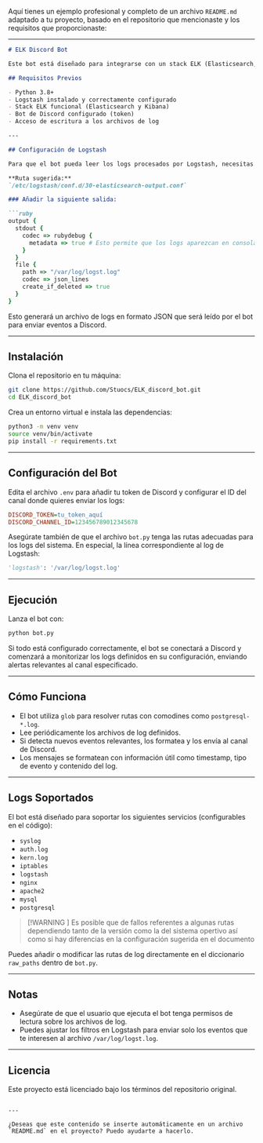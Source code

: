 Aquí tienes un ejemplo profesional y completo de un archivo `README.md` adaptado a tu proyecto, basado en el repositorio que mencionaste y los requisitos que proporcionaste:

---

````markdown
# ELK Discord Bot

Este bot está diseñado para integrarse con un stack ELK (Elasticsearch, Logstash, Kibana) y enviar eventos relevantes a un canal de Discord. Es útil para la monitorización en tiempo real de logs del sistema y servicios como PostgreSQL, Nginx, Apache, etc.

## Requisitos Previos

- Python 3.8+
- Logstash instalado y correctamente configurado
- Stack ELK funcional (Elasticsearch y Kibana)
- Bot de Discord configurado (token)
- Acceso de escritura a los archivos de log

---

## Configuración de Logstash

Para que el bot pueda leer los logs procesados por Logstash, necesitas añadir una salida personalizada en tu configuración de Logstash. Esto se hace editando (o creando) el archivo de configuración correspondiente, por ejemplo:

**Ruta sugerida:**  
`/etc/logstash/conf.d/30-elasticsearch-output.conf`

### Añadir la siguiente salida:

```ruby
output {
  stdout {
    codec => rubydebug {
      metadata => true # Esto permite que los logs aparezcan en consola
    }
  }
  file {
    path => "/var/log/logst.log"
    codec => json_lines
    create_if_deleted => true
  }
}
````

Esto generará un archivo de logs en formato JSON que será leído por el bot para enviar eventos a Discord.

---

## Instalación

Clona el repositorio en tu máquina:

```bash
git clone https://github.com/Stuocs/ELK_discord_bot.git
cd ELK_discord_bot
```

Crea un entorno virtual e instala las dependencias:

```bash
python3 -m venv venv
source venv/bin/activate
pip install -r requirements.txt
```

---

## Configuración del Bot

Edita el archivo `.env` para añadir tu token de Discord y configurar el ID del canal donde quieres enviar los logs:

```ini
DISCORD_TOKEN=tu_token_aquí
DISCORD_CHANNEL_ID=123456789012345678
```

Asegúrate también de que el archivo `bot.py` tenga las rutas adecuadas para los logs del sistema. En especial, la línea correspondiente al log de Logstash:

```python
'logstash': '/var/log/logst.log'
```

---

## Ejecución

Lanza el bot con:

```bash
python bot.py
```

Si todo está configurado correctamente, el bot se conectará a Discord y comenzará a monitorizar los logs definidos en su configuración, enviando alertas relevantes al canal especificado.

---

## Cómo Funciona

* El bot utiliza `glob` para resolver rutas con comodines como `postgresql-*.log`.
* Lee periódicamente los archivos de log definidos.
* Si detecta nuevos eventos relevantes, los formatea y los envía al canal de Discord.
* Los mensajes se formatean con información útil como timestamp, tipo de evento y contenido del log.

---

## Logs Soportados

El bot está diseñado para soportar los siguientes servicios (configurables en el código):

* `syslog`
* `auth.log`
* `kern.log`
* `iptables`
* `logstash`
* `nginx`
* `apache2`
* `mysql`
* `postgresql`

>[!WARNING ] Es posible que de fallos referentes a algunas rutas dependiendo tanto de la versión como la del sistema opertivo así como si hay diferencias en la configuración sugerida en el documento 

Puedes añadir o modificar las rutas de log directamente en el diccionario `raw_paths` dentro de `bot.py`.

---

## Notas

* Asegúrate de que el usuario que ejecuta el bot tenga permisos de lectura sobre los archivos de log.
* Puedes ajustar los filtros en Logstash para enviar solo los eventos que te interesen al archivo `/var/log/logst.log`.

---

## Licencia

Este proyecto está licenciado bajo los términos del repositorio original.

```

---

¿Deseas que este contenido se inserte automáticamente en un archivo `README.md` en el proyecto? Puedo ayudarte a hacerlo.
```
